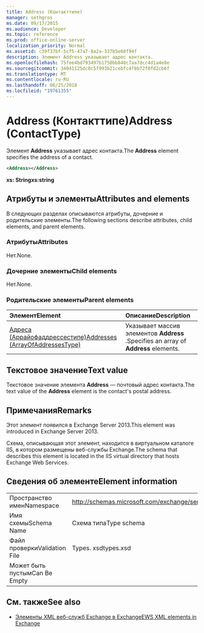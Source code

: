 ```yaml
---
title: Address (Контакттипе)
manager: sethgros
ms.date: 09/17/2015
ms.audience: Developer
ms.topic: reference
ms.prod: office-online-server
localization_priority: Normal
ms.assetid: c39f37bf-5cf5-47a7-8a2a-337b5e68f94f
description: Элемент Address указывает адрес контакта.
ms.openlocfilehash: 75fee4bd793497b1758bb848c7aa7dcc4d1a4e8e
ms.sourcegitcommit: 34041125dc8c5f993b21cebfc4f8b72f0fd2cb6f
ms.translationtype: MT
ms.contentlocale: ru-RU
ms.lasthandoff: 06/25/2018
ms.locfileid: "19761355"
---
```

# <a name="address-contacttype"></a><span data-ttu-id="e0b49-103">Address (Контакттипе)</span><span class="sxs-lookup"><span data-stu-id="e0b49-103">Address (ContactType)</span></span>

<span data-ttu-id="e0b49-104">Элемент **Address** указывает адрес контакта.</span><span class="sxs-lookup"><span data-stu-id="e0b49-104">The **Address** element specifies the address of a contact.</span></span> 
  
```XML
<Address></Address>
```

 <span data-ttu-id="e0b49-105">**xs: String**</span><span class="sxs-lookup"><span data-stu-id="e0b49-105">**xs:string**</span></span>
## <a name="attributes-and-elements"></a><span data-ttu-id="e0b49-106">Атрибуты и элементы</span><span class="sxs-lookup"><span data-stu-id="e0b49-106">Attributes and elements</span></span>

<span data-ttu-id="e0b49-107">В следующих разделах описываются атрибуты, дочерние и родительские элементы.</span><span class="sxs-lookup"><span data-stu-id="e0b49-107">The following sections describe attributes, child elements, and parent elements.</span></span>
  
### <a name="attributes"></a><span data-ttu-id="e0b49-108">Атрибуты</span><span class="sxs-lookup"><span data-stu-id="e0b49-108">Attributes</span></span>

<span data-ttu-id="e0b49-109">Нет.</span><span class="sxs-lookup"><span data-stu-id="e0b49-109">None.</span></span>
  
### <a name="child-elements"></a><span data-ttu-id="e0b49-110">Дочерние элементы</span><span class="sxs-lookup"><span data-stu-id="e0b49-110">Child elements</span></span>

<span data-ttu-id="e0b49-111">Нет.</span><span class="sxs-lookup"><span data-stu-id="e0b49-111">None.</span></span>
  
### <a name="parent-elements"></a><span data-ttu-id="e0b49-112">Родительские элементы</span><span class="sxs-lookup"><span data-stu-id="e0b49-112">Parent elements</span></span>

|<span data-ttu-id="e0b49-113">**Элемент**</span><span class="sxs-lookup"><span data-stu-id="e0b49-113">**Element**</span></span>|<span data-ttu-id="e0b49-114">**Описание**</span><span class="sxs-lookup"><span data-stu-id="e0b49-114">**Description**</span></span>|
|:-----|:-----|
|[<span data-ttu-id="e0b49-115">Адреса (Аррайофаддрессестипе)</span><span class="sxs-lookup"><span data-stu-id="e0b49-115">Addresses (ArrayOfAddressesType)</span></span>](addresses-arrayofaddressestype.md) <br/> |<span data-ttu-id="e0b49-116">Указывает массив элементов **Address** .</span><span class="sxs-lookup"><span data-stu-id="e0b49-116">Specifies an array of **Address** elements.</span></span>  <br/> |
   
## <a name="text-value"></a><span data-ttu-id="e0b49-117">Текстовое значение</span><span class="sxs-lookup"><span data-stu-id="e0b49-117">Text value</span></span>

<span data-ttu-id="e0b49-118">Текстовое значение элемента **Address** — почтовый адрес контакта.</span><span class="sxs-lookup"><span data-stu-id="e0b49-118">The text value of the **Address** element is the contact's postal address.</span></span> 
  
## <a name="remarks"></a><span data-ttu-id="e0b49-119">Примечания</span><span class="sxs-lookup"><span data-stu-id="e0b49-119">Remarks</span></span>

<span data-ttu-id="e0b49-120">Этот элемент появился в Exchange Server 2013.</span><span class="sxs-lookup"><span data-stu-id="e0b49-120">This element was introduced in Exchange Server 2013.</span></span>
  
<span data-ttu-id="e0b49-121">Схема, описывающая этот элемент, находится в виртуальном каталоге IIS, в котором размещены веб-службы Exchange.</span><span class="sxs-lookup"><span data-stu-id="e0b49-121">The schema that describes this element is located in the IIS virtual directory that hosts Exchange Web Services.</span></span>
  
## <a name="element-information"></a><span data-ttu-id="e0b49-122">Сведения об элементе</span><span class="sxs-lookup"><span data-stu-id="e0b49-122">Element information</span></span>

|||
|:-----|:-----|
|<span data-ttu-id="e0b49-123">Пространство имен</span><span class="sxs-lookup"><span data-stu-id="e0b49-123">Namespace</span></span>  <br/> |http://schemas.microsoft.com/exchange/services/2006/types  <br/> |
|<span data-ttu-id="e0b49-124">Имя схемы</span><span class="sxs-lookup"><span data-stu-id="e0b49-124">Schema Name</span></span>  <br/> |<span data-ttu-id="e0b49-125">Схема типа</span><span class="sxs-lookup"><span data-stu-id="e0b49-125">Type schema</span></span>  <br/> |
|<span data-ttu-id="e0b49-126">Файл проверки</span><span class="sxs-lookup"><span data-stu-id="e0b49-126">Validation File</span></span>  <br/> |<span data-ttu-id="e0b49-127">Types. xsd</span><span class="sxs-lookup"><span data-stu-id="e0b49-127">types.xsd</span></span>  <br/> |
|<span data-ttu-id="e0b49-128">Может быть пустым</span><span class="sxs-lookup"><span data-stu-id="e0b49-128">Can Be Empty</span></span>  <br/> ||
   
## <a name="see-also"></a><span data-ttu-id="e0b49-129">См. также</span><span class="sxs-lookup"><span data-stu-id="e0b49-129">See also</span></span>

- [<span data-ttu-id="e0b49-130">Элементы XML веб-служб Exchange в Exchange</span><span class="sxs-lookup"><span data-stu-id="e0b49-130">EWS XML elements in Exchange</span></span>](ews-xml-elements-in-exchange.md)

